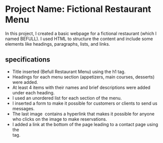 # Project Name: Fictional Restaurant Menu

In this project, I created a basic webpage for a fictional restaurant (which I named BEFULL). I used HTML to structure the content and include some 
elements like headings, paragraphs, lists, and links.

## specifications

- Title inserted (Befull Restaurant Menu) using the h1 tag.
- Headings for each menu section (appetizers, main courses, desserts) were added.
- At least 4 items with their names and brief descriptions were added under each heading.
- I used an unordered list for each section of the menu.
- I inserted a form to make it possible for customers or clients to send us messages.
- The last image <img> contains a hyperlink that makes it possible for anyone who clicks on the image to make reservations. 
- I added a link at the bottom of the page leading to a contact page using the <footer> tag.
